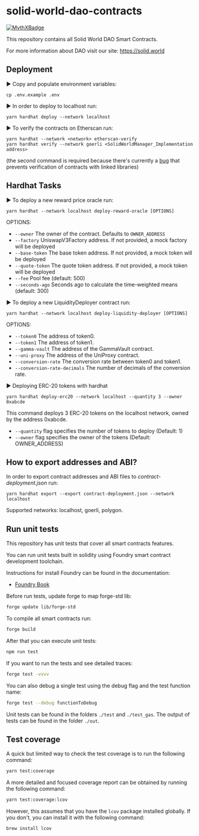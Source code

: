 # solid-world-dao-contracts

[![MythXBadge](https://badgen.net/https/api.mythx.io/v1/projects/c7145fbf-0af1-4614-a82d-e478fb0cdb47/badge/data?cache=300&icon=https://raw.githubusercontent.com/ConsenSys/mythx-github-badge/main/logo_white.svg)](https://docs.mythx.io/dashboard/github-badges)

This repository contains all Solid World DAO Smart Contracts.

For more information about DAO visit our site: https://solid.world

## Deployment

▶ Copy and populate environment variables:
```shell
cp .env.example .env
```

▶ In order to deploy to localhost run:
```shell
yarn hardhat deploy --network localhost
```

▶ To verify the contracts on Etherscan run:
```shell
yarn hardhat --network <network> etherscan-verify
yarn hardhat verify --network goerli <SolidWorldManager_Implementation address>
```
(the second command is required because there's currently a [bug](https://github.com/wighawag/hardhat-deploy/issues/253) that prevents verification of contracts with linked libraries)

## Hardhat Tasks

▶ To deploy a new reward price oracle run:
```shell
yarn hardhat --network localhost deploy-reward-oracle [OPTIONS] 
```

OPTIONS:

- `--owner`       The owner of the contract. Defaults to `OWNER_ADDRESS`
- `--factory`     UniswapV3Factory address. If not provided, a mock factory will be deployed
- `--base-token`  The base token address. If not provided, a mock token will be deployed
- `--quote-token` The quote token address. If not provided, a mock token will be deployed
- `--fee`         Pool fee (default: 500)
- `--seconds-ago` Seconds ago to calculate the time-weighted means (default: 300)


▶ To deploy a new LiquidityDeployer contract run:

```shell
yarn hardhat --network localhost deploy-liquidity-deployer [OPTIONS] 
```

OPTIONS:

- `--token0`                   The address of token0.
- `--token1`                   The address of token1.
- `--gamma-vault`              The address of the GammaVault contract.
- `--uni-proxy`                The address of the UniProxy contract.
- `--conversion-rate`          The conversion rate between token0 and token1.
- `--conversion-rate-decimals` The number of decimals of the conversion rate.

▶ Deploying ERC-20 tokens with hardhat

```shell
yarn hardhat deploy-erc20 --network localhost --quantity 3 --owner 0xabcde
```

This command deploys 3 ERC-20 tokens on the localhost network, owned by the address 0xabcde.

- `--quantity` flag specifies the number of tokens to deploy (Default: 1)
- `--owner` flag specifies the owner of the tokens (Default: OWNER_ADDRESS)



## How to export addresses and ABI?

In order to export contract addresses and ABI files to _contract-deployment.json_ run:
```shell
yarn hardhat export --export contract-deployment.json --network localhost
```
Supported networks: localhost, goerli, polygon.

## Run unit tests

This repository has unit tests that cover all smart contracts features.

You can run unit tests built in solidity using Foundry smart contract development toolchain.

Instructions for install Foundry can be found in the documentation:

- [Foundry Book](https://book.getfoundry.sh/index.html)

Before run tests, update forge to map forge-std lib:

```sh
forge update lib/forge-std
```

To compile all smart contracts run:

```sh
forge build
```

After that you can execute unit tests:

```sh
npm run test
```

If you want to run the tests and see detailed traces:

```sh
forge test -vvvv
```

You can also debug a single test using the debug flag and the test function name:

```sh
forge test --debug functionToDebug
```

Unit tests can be found in the folders `./test` and `./test_gas`.
The output of tests can be found in the folder `./out`.

## Test coverage

A quick but limited way to check the test coverage is to run the following command:

```sh
yarn test:coverage
```

A more detailed and focused coverage report can be obtained by running the following command:

```sh
yarn test:coverage:lcov
```
However, this assumes that you have the `lcov` package installed globally. If you don't, you can install it with the following command:

```sh
brew install lcov
```
